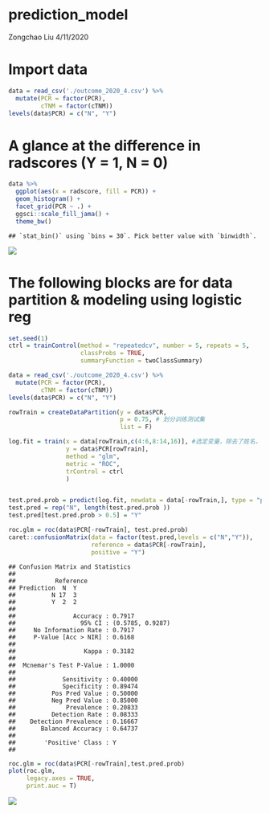 prediction\_model
================
Zongchao Liu
4/11/2020

# Import data

``` r
data = read_csv('./outcome_2020_4.csv') %>%
  mutate(PCR = factor(PCR),
         cTNM = factor(cTNM))
levels(data$PCR) = c("N", "Y")
```

# A glance at the difference in radscores (Y = 1, N = 0)

``` r
data %>%
  ggplot(aes(x = radscore, fill = PCR)) +
  geom_histogram() +
  facet_grid(PCR ~ .) +
  ggsci::scale_fill_jama() +
  theme_bw()
```

    ## `stat_bin()` using `bins = 30`. Pick better value with `binwidth`.

![](logistic-reg_files/figure-gfm/unnamed-chunk-2-1.png)<!-- -->

# The following blocks are for data partition & modeling using logistic reg

``` r
set.seed(1)
ctrl = trainControl(method = "repeatedcv", number = 5, repeats = 5,
                    classProbs = TRUE,
                    summaryFunction = twoClassSummary)

data = read_csv('./outcome_2020_4.csv') %>%
  mutate(PCR = factor(PCR),
         cTNM = factor(cTNM))
levels(data$PCR) = c("N", "Y")

rowTrain = createDataPartition(y = data$PCR,
                               p = 0.75, # 划分训练测试集
                               list = F)

log.fit = train(x = data[rowTrain,c(4:6,8:14,16)], #选定变量，除去了姓名，性别，cTNM
                y = data$PCR[rowTrain],
                method = "glm",
                metric = "ROC",
                trControl = ctrl
                )


test.pred.prob = predict(log.fit, newdata = data[-rowTrain,], type = "prob")[,2]
test.pred = rep("N", length(test.pred.prob ))
test.pred[test.pred.prob > 0.5] = "Y"

roc.glm = roc(data$PCR[-rowTrain], test.pred.prob)
caret::confusionMatrix(data = factor(test.pred,levels = c("N","Y")),
                       reference = data$PCR[-rowTrain],
                       positive = "Y")
```

    ## Confusion Matrix and Statistics
    ## 
    ##           Reference
    ## Prediction  N  Y
    ##          N 17  3
    ##          Y  2  2
    ##                                           
    ##                Accuracy : 0.7917          
    ##                  95% CI : (0.5785, 0.9287)
    ##     No Information Rate : 0.7917          
    ##     P-Value [Acc > NIR] : 0.6168          
    ##                                           
    ##                   Kappa : 0.3182          
    ##                                           
    ##  Mcnemar's Test P-Value : 1.0000          
    ##                                           
    ##             Sensitivity : 0.40000         
    ##             Specificity : 0.89474         
    ##          Pos Pred Value : 0.50000         
    ##          Neg Pred Value : 0.85000         
    ##              Prevalence : 0.20833         
    ##          Detection Rate : 0.08333         
    ##    Detection Prevalence : 0.16667         
    ##       Balanced Accuracy : 0.64737         
    ##                                           
    ##        'Positive' Class : Y               
    ## 

``` r
roc.glm = roc(data$PCR[-rowTrain],test.pred.prob)
plot(roc.glm,
     legacy.axes = TRUE,
     print.auc = T)
```

![](logistic-reg_files/figure-gfm/unnamed-chunk-3-1.png)<!-- -->
